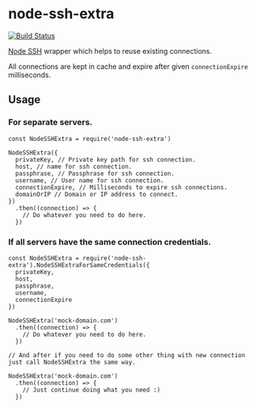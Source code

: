 # node-ssh-extra

[![Build Status](https://travis-ci.com/narekhovhannisyan/node-ssh-extra.svg?branch=master)](https://travis-ci.com/narekhovhannisyan/node-ssh-extra)


[Node SSH](https://github.com/steelbrain/node-ssh) wrapper which helps to reuse existing connections.

All connections are kept in cache and expire after given `connectionExpire` milliseconds.

## Usage

### For separate servers.
```
const NodeSSHExtra = require('node-ssh-extra')

NodeSSHExtra({
  privateKey, // Private key path for ssh connection.
  host, // name for ssh connection.
  passphrase, // Passphrase for ssh connection.
  username, // User name for ssh connection.
  connectionExpire, // Milliseconds to expire ssh connections.
  domainOrIP // Domain or IP address to connect.
})
  .then((connection) => {
    // Do whatever you need to do here.
  })

```

### If all servers have the same connection credentials.

```
const NodeSSHExtra = require('node-ssh-extra').NodeSSHExtraForSameCredentials({
  privateKey,
  host,
  passphrase,
  username,
  connectionExpire
})

NodeSSHExtra('mock-domain.com')
  .then((connection) => {
    // Do whatever you need to do here.
  })

// And after if you need to do some other thing with new connection just call NodeSSHExtra the same way.

NodeSSHExtra('mock-domain.com')
  .then((connection) => {
    // Just continue doing what you need :)
  })

```
